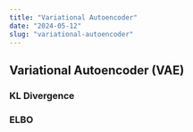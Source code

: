 ```yaml
---
title: "Variational Autoencoder"
date: "2024-05-12"
slug: "variational-autoencoder"
---
```


## Variational Autoencoder (VAE)

### KL Divergence

### ELBO